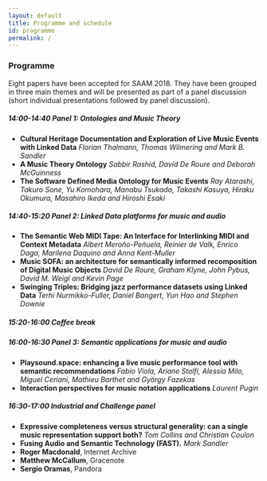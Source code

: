 ```yaml
---
layout: default
title: Programme and schedule
id: programme
permalink: /
---
```


### Programme

Eight papers have been accepted for SAAM 2018.
They have been grouped in three main themes and will be presented as part of a panel discussion (short individual presentations followed by panel discussion).

##### 14:00-14:40 Panel 1: Ontologies and Music Theory
-	__Cultural Heritage Documentation and Exploration of Live Music Events with Linked Data__
  _Florian Thalmann, Thomas Wilmering and Mark B. Sandler_
- __A Music Theory Ontology__
  _Sabbir Rashid, David De Roure and Deborah McGuinness_
- __The Software Defined Media Ontology for Music Events__
  _Ray Atarashi, Takuro Sone, Yu Komohara, Manabu Tsukada, Takashi Kasuya, Hiraku Okumura, Masahiro Ikeda and Hiroshi Esaki_

##### 14:40-15:20 Panel 2: Linked Data platforms for music and audio
- __The Semantic Web MIDI Tape: An Interface for Interlinking MIDI and Context Metadata__
  _Albert Meroño-Peñuela, Reinier de Valk, Enrico Daga, Marilena Daquino and Anna Kent-Muller_
- __Music SOFA: an architecture for semantically informed recomposition of Digital Music Objects__
  _David De Roure, Graham Klyne, John Pybus, David M. Weigl and Kevin Page_
- __Swinging Triples: Bridging jazz performance datasets using Linked Data__
  _Terhi Nurmikko-Fuller, Daniel Bangert, Yun Hao and Stephen Downie_

##### 15:20-16:00 Coffee break
##### 16:00-16:30 Panel 3: Semantic applications for music and audio
- __Playsound.space: enhancing a live music performance tool with semantic recommendations__
  _Fabio Viola, Ariane Stolfi, Alessia Milo, Miguel Ceriani, Mathieu Barthet and György Fazekas_
- __Interaction perspectives for music notation applications__
  _Laurent Pugin_

##### 16:30-17:00 Industrial and Challenge panel
- __Expressive completeness versus structural generality: can a single
music representation support both?__
  _Tom Collins and Christian Coulon_
- __Fusing Audio and Semantic Technology (FAST).__
  _Mark Sandler_
- __Roger Macdonald__, Internet Archive
- __Matthew McCallum__, Gracenote
- __Sergio Oramas__, Pandora
